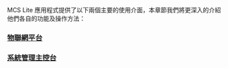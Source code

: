 MCS Lite 應用程式提供了以下兩個主要的使用介面，本章節我們將更深入的介紹他們各自的功能及操作方法：

### [**物聯網平台**](/mcs_lite_usage/mcs_lite_dev_usage.md)

### [**系統管理主控台**](/mcs_lite_usage/mcs_lite_admin_usage.md)



